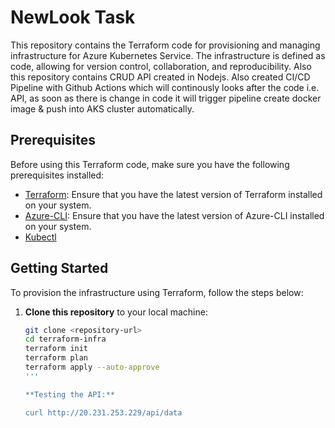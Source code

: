 # NewLook Task

This repository contains the Terraform code for provisioning and managing infrastructure for Azure Kubernetes Service. The infrastructure is defined as code, allowing for version control, collaboration, and reproducibility. Also this repository contains CRUD API created in Nodejs. Also created CI/CD Pipeline with Github Actions which will continously looks after the code i.e. API, as soon as there is change in code it will trigger pipeline create docker image & push into AKS 
cluster automatically.

## Prerequisites

Before using this Terraform code, make sure you have the following prerequisites installed:

- [Terraform](https://www.terraform.io/downloads.html): Ensure that you have the latest version of Terraform installed on your system.
- [Azure-CLI](https://learn.microsoft.com/en-us/cli/azure/install-azure-cli): Ensure that you have the latest version of Azure-CLI installed on your system.
- [Kubectl](https://kubernetes.io/docs/tasks/tools/)


## Getting Started

To provision the infrastructure using Terraform, follow the steps below:

1. **Clone this repository** to your local machine:
   ```bash
   git clone <repository-url>
   cd terraform-infra
   terraform init
   terraform plan
   terraform apply --auto-approve
   '''

   **Testing the API:**
   
   curl http://20.231.253.229/api/data         
